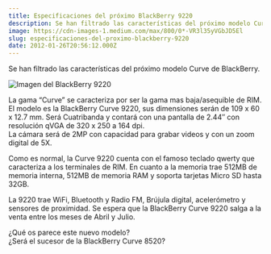 ```yaml
---
title: Especificaciones del próximo BlackBerry 9220
description: Se han filtrado las características del próximo modelo Curve de BlackBerry.
image: https://cdn-images-1.medium.com/max/800/0*-VR3l35yVGbJD5El
slug: especificaciones-del-proximo-blackberry-9220
date: 2012-01-26T20:56:12.000Z
---
```


Se han filtrado las características del próximo modelo Curve de BlackBerry.

![Imagen del BlackBerry 9220](https://cdn-images-1.medium.com/max/800/0*-VR3l35yVGbJD5El)

La gama “Curve” se caracteriza por ser la gama mas baja/asequible de RIM. El modelo es la BlackBerry Curve 9220, sus dimensiones serán de 109 x 60 x 12.7 mm. Será Cuatribanda y contará con una pantalla de 2.44″ con resolución qVGA de 320 x 250 a 164 dpi.  
La cámara será de 2MP con capacidad para grabar videos y con un zoom digital de 5X.

Como es normal, la Curve 9220 cuenta con el famoso teclado qwerty que caracteriza a los terminales de RIM. En cuanto a la memoria trae 512MB de memoria interna, 512MB de memoria RAM y soporta tarjetas Micro SD hasta 32GB.

La 9220 trae WiFi, Bluetooth y Radio FM, Brújula digital, acelerómetro y sensores de proximidad. Se espera que la BlackBerry Curve 9220 salga a la venta entre los meses de Abril y Julio.

¿Qué os parece este nuevo modelo?  
¿Será el sucesor de la BlackBerry Curve 8520?
